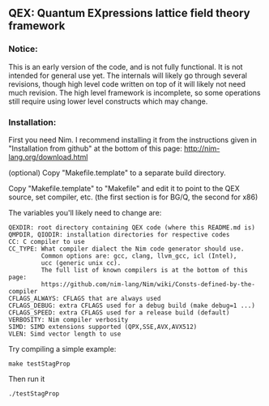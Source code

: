 ## QEX: Quantum EXpressions lattice field theory framework

### Notice:

This is an early version of the code, and is not fully functional.  It
is not intended for general use yet.  The internals will likely go
through several revisions, though high level code written on top
of it will likely not need much revision.  The high level framework is
incomplete, so some operations still require using lower level
constructs which may change.

### Installation:

First you need Nim.  I recommend installing it from the instructions
given in "Installation from github" at the bottom of this page:
http://nim-lang.org/download.html

(optional) Copy "Makefile.template" to a separate build directory.

Copy "Makefile.template" to "Makefile" and edit it
to point to the QEX source, set compiler, etc.
(the first section is for BG/Q, the second for x86)

The variables you'll likely need to change are:

```
QEXDIR: root directory containing QEX code (where this README.md is)
QMPDIR, QIODIR: installation directories for respective codes
CC: C compiler to use
CC_TYPE: What compiler dialect the Nim code generator should use.
         Common options are: gcc, clang, llvm_gcc, icl (Intel),
         ucc (generic unix cc).
         The full list of known compilers is at the bottom of this page:
         https://github.com/nim-lang/Nim/wiki/Consts-defined-by-the-compiler
CFLAGS_ALWAYS: CFLAGS that are always used
CFLAGS_DEBUG: extra CFLAGS used for a debug build (make debug=1 ...)
CFLAGS_SPEED: extra CFLAGS used for a release build (default)
VERBOSITY: Nim compiler verbosity
SIMD: SIMD extensions supported (QPX,SSE,AVX,AVX512)
VLEN: Simd vector length to use
```

Try compiling a simple example:
```
make testStagProp
```

Then run it
```
./testStagProp
```
